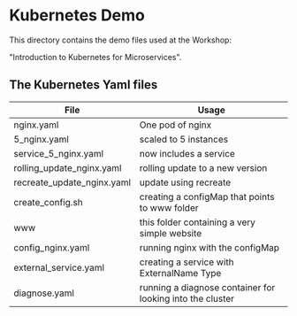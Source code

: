 # Kubernetes Demo 

This directory contains the demo files used at the Workshop:

"Introduction to Kubernetes for Microservices".


## The Kubernetes Yaml files

|File                        | Usage                                          | 
|----------------------------|------------------------------------------------| 
| nginx.yaml                 | One pod of nginx                               | 
| 5_nginx.yaml               | scaled to 5 instances                          | 
| service_5_nginx.yaml       | now includes a service                         | 
| rolling_update_nginx.yaml  | rolling update to a new version                | 
| recreate_update_nginx.yaml | update using recreate                          | 
| create_config.sh           | creating a configMap that points to www folder | 
| www                        | this folder containing a very simple website   | 
| config_nginx.yaml          | running nginx with the configMap               | 
| external_service.yaml      | creating a service with ExternalName Type      | 
| diagnose.yaml              | running a diagnose container for looking into the cluster|  
